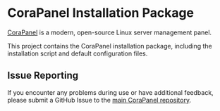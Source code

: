 # CoraPanel Installation Package

[CoraPanel](https://github.com/cloudora-vn/corapanel) is a modern, open-source Linux server management panel.

This project contains the CoraPanel installation package, including the installation script and default configuration files.

## Issue Reporting

If you encounter any problems during use or have additional feedback, please submit a GitHub Issue to the [main CoraPanel repository](https://github.com/cloudora-vn/corapanel/issues).
